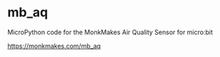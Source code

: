 # mb_aq
MicroPython code for the MonkMakes Air Quality Sensor for micro:bit

https://monkmakes.com/mb_aq


